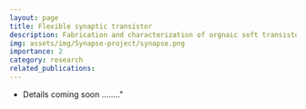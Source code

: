 ```yaml
---
layout: page
title: Flexible synaptic transistor
description: Fabrication and characterization of orgnaic soft transistor for synaptic applications
img: assets/img/Synapse-project/synapse.png
importance: 2
category: research
related_publications: 
---
```


* Details coming soon ........"
